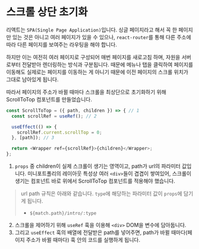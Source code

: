 # 스크롤 상단 초기화

리액트는 `SPA(Single Page Application)`입니다. 싱글 페이지라고 해서 꼭 한 페이지만 있는 것은 아니고 여러 페이지가 있을 수 있으나, `react-router`를 통해 다른 주소에 따라 다른 페이지를 보여주는 라우팅을 해야 합니다.

하지만 이는 여전히 여러 페이지로 구성되어 매번 페이지를 새로고침 하며, 자원을 서버로부터 전달받아 렌더링하는 방식과 구분됩니다. 때문에 메뉴나 탭을 클릭하여 페이지를 이동해도 실제로는 페이지를 이동하는 게 아니기 때문에 이전 페이지의 스크롤 위치가 그대로 남아있게 됩니다.

따라서 페이지의 주소가 바뀔 때마다 스크롤을 최상단으로 초기화하기 위해 ScrollToTop 컴포넌트를 만들었습니다.  

```js
const ScrollToTop = ({ path, children }) => { // 1
  const scrollRef = useRef(); // 2

  useEffect(() => {
    scrollRef.current.scrollTop = 0;
  }, [path]); // 3

  return <Wrapper ref={scrollRef}>{children}</Wrapper>;
};
```

1. `props` 중 children이 실제 스크롤이 생기는 영역이고, path가 url의 파라미터 값입니다. 미니포트폴리의 레이아웃 특성상 여러 `<div>`들이 겹겹이 쌓여있어, 스크롤이 생기는 컴포넌트 바로 위에서 ScrollToTop 컴포넌트를 적용해야 했습니다.   
> url path 규칙은 아래와 같습니다. `type`에 해당하는 파라미터 값이 `props`에 담기게 됩니다. 
>- `${match.path}/intro/:type`
2. 스크롤을 제어하기 위해 `useRef` 훅을 이용해 `<div>` DOM을 변수에 담아둡니다. 
3. 그리고 `useEffect` 훅의 배열에 전달받은 path를 넣어주면, path가 바뀔 때마다(페이지 주소가 바뀔 때마다) 훅 안의 코드를 실행하게 됩니다. 